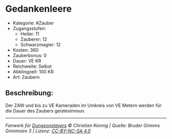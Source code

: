 # Gedankenleere

- Kategorie: #Zauber
- Zugangsstufen:
  - Heiler: 11
  - Zauberer: 12
  - Schwarzmagier: 12
- Kosten: 360
- Zauberbonus: 0
- Dauer: VE KR
- Reichweite: Selbst
- Abklingzeit: 100 KR
- Art: Zaubern

## Beschreibung:

Der ZAW und bis zu VE Kameraden im Umkreis von VE Metern werden für die Dauer des Zaubers geistesimmun.

---

_Fanwerk für [Dungeonslayers](https://www.dungeonslayers.net/) © Christian Kennig | Quelle: Bruder Grimms Grimmoire 3 | Lizenz: [CC-BY-NC-SA 4.0](https://creativecommons.org/licenses/by-nc-sa/4.0/deed.de)_
